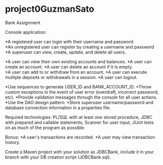 # project0GuzmanSato
Bank Assignment

Console application: 

*A registered user can login with their username and password  
*An unregistered user can register by creating a username and password 
*A superuser can view, create, update, and delete all users.

*A user can view their own existing accounts and balances. 
*A user can create an account.
*A user can delete an account if it is empty.  
*A user can add to or withdraw from an account. 
*A user can execute multiple deposits or withdrawals in a session. 
*A user can logout.

*Use sequences to generate USER_ID and BANK_ACCOUNT_ID.
*Throw custom exceptions in the event of user error (overdraft, incorrect password, etc). 
*Provide validation messages through the console for all user actions. 
*Use the DAO design pattern. 
*Store superuser username/password and database connection information in a properties file. 

Required technologies: 
PL/SQL with at least one stored procedure, JDBC with prepared and callable statements,
Scanner for user input, JUnit tests on as much of the program as possible.

Bonus: 
*A user's transactions are recorded.
*A user may view transaction history. 
		
Create a Maven project with your solution as JDBCBank, include it in your branch with your DB creation script (JDBCBank.sql). 
